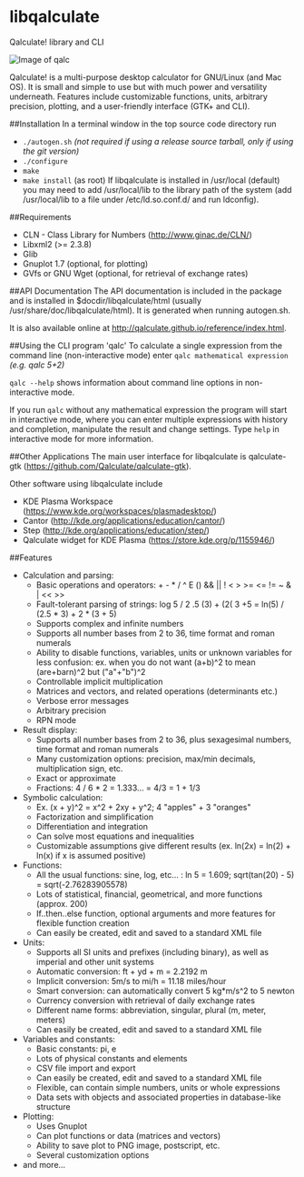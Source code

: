 # libqalculate
Qalculate! library and CLI

![Image of qalc](http://qalculate.github.io/images/qalc.png)

Qalculate! is a multi-purpose desktop calculator for GNU/Linux (and Mac OS). It is small and simple to use but with much power and versatility underneath. Features include customizable functions, units, arbitrary precision, plotting, and a user-friendly interface (GTK+ and CLI).

##Installation
In a terminal window in the top source code directory run
* `./autogen.sh` *(not required if using a release source tarball, only if using the git version)*
* `./configure`
* `make`
* `make install` (as root)
If libqalculate is installed in /usr/local (default) you may need to add /usr/local/lib to the library path of the system (add /usr/local/lib to a file under /etc/ld.so.conf.d/ and run ldconfig).

##Requirements
* CLN - Class Library for Numbers (http://www.ginac.de/CLN/)
* Libxml2 (>= 2.3.8)
* Glib
* Gnuplot 1.7 (optional, for plotting)
* GVfs or GNU Wget (optional, for retrieval of exchange rates)

##API Documentation
The API documentation is included in the package and is installed in $docdir/libqalculate/html (usually /usr/share/doc/libqalculate/html). It is generated when running autogen.sh.

It is also available online at http://qalculate.github.io/reference/index.html.

##Using the CLI program 'qalc'
To calculate a single expression from the command line (non-interactive mode) enter
`qalc mathematical expression` *(e.g. qalc 5+2)*

`qalc --help` shows information about command line options in non-interactive mode.

If you run `qalc` without any mathematical expression the program will start in interactive mode, where you can enter multiple expressions with history and completion, manipulate the result and change settings. Type `help` in interactive mode for more information.

##Other Applications
The main user interface for libqalculate is qalculate-gtk (https://github.com/Qalculate/qalculate-gtk).

Other software using libqalculate include
* KDE Plasma Workspace (https://www.kde.org/workspaces/plasmadesktop/)
* Cantor (http://kde.org/applications/education/cantor/)
* Step (http://kde.org/applications/education/step/)
* Qalculate widget for KDE Plasma (https://store.kde.org/p/1155946/)

##Features
* Calculation and parsing:
   * Basic operations and operators: + - * / ^ E () && || ! < > >= <= != ~ & | << >>
   * Fault-tolerant parsing of strings: log 5 / 2 .5 (3) + (2( 3 +5 = ln(5) / (2.5 * 3) + 2 * (3 + 5)
   * Supports complex and infinite numbers
   * Supports all number bases from 2 to 36, time format and roman numerals
   * Ability to disable functions, variables, units or unknown variables for less confusion: ex. when you do not want (a+b)^2 to mean (are+barn)^2 but ("a"+"b")^2
   * Controllable implicit multiplication
   * Matrices and vectors, and related operations (determinants etc.)
   * Verbose error messages
   * Arbitrary precision
   * RPN mode
* Result display:
   * Supports all number bases from 2 to 36, plus sexagesimal numbers, time format and roman numerals
   * Many customization options: precision, max/min decimals, multiplication sign, etc.
   * Exact or approximate
   * Fractions: 4 / 6 * 2 = 1.333... = 4/3 = 1 + 1/3
* Symbolic calculation:
   * Ex. (x + y)^2 = x^2 + 2xy + y^2; 4 "apples" + 3 "oranges"
   * Factorization and simplification
   * Differentiation and integration
   * Can solve most equations and inequalities
   * Customizable assumptions give different results (ex. ln(2x) = ln(2) + ln(x) if x is assumed positive)
* Functions:
   * All the usual functions: sine, log, etc... : ln 5 = 1.609; sqrt(tan(20) - 5) = sqrt(-2.76283905578)
   * Lots of statistical, financial, geometrical, and more functions (approx. 200)
   * If..then..else function, optional arguments and more features for flexible function creation
   * Can easily be created, edit and saved to a standard XML file
* Units:
   * Supports all SI units and prefixes (including binary), as well as imperial and other unit systems
   * Automatic conversion: ft + yd + m = 2.2192 m
   * Implicit conversion: 5m/s to mi/h = 11.18 miles/hour
   * Smart conversion: can automatically convert 5 kg*m/s^2 to 5 newton
   * Currency conversion with retrieval of daily exchange rates
   * Different name forms: abbreviation, singular, plural (m, meter, meters)
   * Can easily be created, edit and saved to a standard XML file
* Variables and constants:
   * Basic constants: pi, e
   * Lots of physical constants and elements
   * CSV file import and export
   * Can easily be created, edit and saved to a standard XML file
   * Flexible, can contain simple numbers, units or whole expressions
   * Data sets with objects and associated properties in database-like structure
* Plotting:
   * Uses Gnuplot
   * Can plot functions or data (matrices and vectors)
   * Ability to save plot to PNG image, postscript, etc.
   * Several customization options
* and more...


